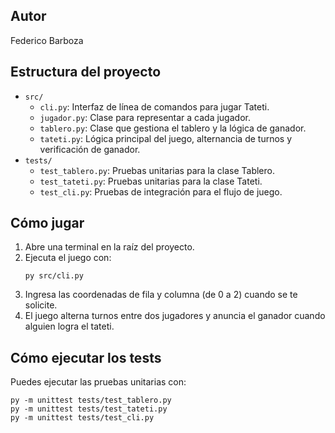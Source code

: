 ## Autor
Federico Barboza
## Estructura del proyecto

- `src/`
  - `cli.py`: Interfaz de línea de comandos para jugar Tateti.
  - `jugador.py`: Clase para representar a cada jugador.
  - `tablero.py`: Clase que gestiona el tablero y la lógica de ganador.
  - `tateti.py`: Lógica principal del juego, alternancia de turnos y verificación de ganador.
- `tests/`
  - `test_tablero.py`: Pruebas unitarias para la clase Tablero.
  - `test_tateti.py`: Pruebas unitarias para la clase Tateti.
  - `test_cli.py`: Pruebas de integración para el flujo de juego.

## Cómo jugar

1. Abre una terminal en la raíz del proyecto.
2. Ejecuta el juego con:
   ```
   py src/cli.py
   ```
3. Ingresa las coordenadas de fila y columna (de 0 a 2) cuando se te solicite.
4. El juego alterna turnos entre dos jugadores y anuncia el ganador cuando alguien logra el tateti.

## Cómo ejecutar los tests

Puedes ejecutar las pruebas unitarias con:
```
py -m unittest tests/test_tablero.py
py -m unittest tests/test_tateti.py
py -m unittest tests/test_cli.py
```



